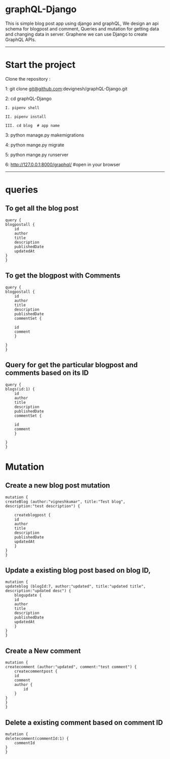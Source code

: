# graphQL-Django

This is simple blog post app using django and graphQL, We design an api schema for blogpost and comment, Queries and mutation for getting data and changing data in server.
Graphene we can use Django to create GraphQL APIs.

----------------------------------------------------------

# Start the project

Clone the repository :

1: git clone git@github.com:devignesh/graphQL-Django.git

2: cd graphQL-Django

    I. pipenv shell   

    II. pipenv install

    III. cd blog  # app name

3: python manage.py makemigrations  

4: python mange.py migrate

5: python mange.py runserver  

6: http://127.0.0.1:8000/graphql/    #open in your browser


----------------------------------------------------------


# queries

To get all the blog post 
----------------------------------------------------------

    query {
    blogpostall {
        id
        author
        title
        description
        publishedDate
        updatedAt
    }
    }

To get the blogpost with Comments
----------------------------------------------------------

    query {
    blogpostall {
        id
        author
        title
        description
        publishedDate
        commentSet {
        
        id
        comment
        }

    }
    }

Query for get the particular blogpost and comments based on its ID 
---------------------------------------------------------------------

    query {
    blogs(id:1) {
        id
        author
        title
        description
        publishedDate
        commentSet {
        
        id
        comment
        }

    }
    }


# Mutation 

Create a new blog post mutation 
----------------------------------------------------------

    mutation {
    createBlog (author:"vigneshkumar", title:"Test blog", description:"test description") {
        
        createblogpost {
        id
        author
        title
        description
        publishedDate
        updatedAt
        }
    }
    }

Update a existing blog post based on  blog ID,
----------------------------------------------------------

    mutation {
    updateblog (blogId:7, author:"updated", title:"updated title", description:"updated desc") {
        blogupdate {
        id
        author
        title
        description
        publishedDate
        updatedAt
        }
    }
    }

Create a New comment 
----------------------------------------------------------

    mutation {
    createcomment (author:"updated", comment:"test comment") {
        createcommentpost {
        id
        comment
        author {
            id
        }
    }
    }
    }

Delete a existing comment based on comment ID
----------------------------------------------------------

    mutation {
    deletecomment(commentId:1) {
        commentId
    }
    }